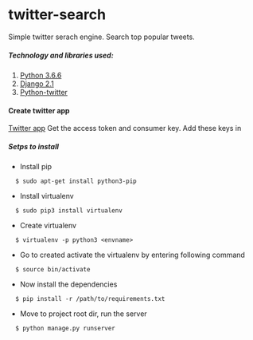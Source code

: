 # twitter-search
Simple twitter serach engine. Search top popular tweets.

##### Technology and libraries used:

1. [Python 3.6.6](https://www.python.org/)
2. [Django 2.1](https://www.djangoproject.com/)
3. [Python-twitter](https://github.com/bear/python-twitter)

#### Create twitter app
[Twitter app](https://apps.twitter.com/)
Get the access token and consumer key.
Add these keys in 

##### Setps to install
* Install pip
```console
  $ sudo apt-get install python3-pip
```
* Install virtualenv
```console
  $ sudo pip3 install virtualenv
```
* Create virtualenv
```console
  $ virtualenv -p python3 <envname>
```
* Go to created <envname> activate the virtualenv by entering following command
```console
  $ source bin/activate
```
* Now install the dependencies
```console
  $ pip install -r /path/to/requirements.txt
```
* Move to project root dir, run the server
```console
  $ python manage.py runserver
```
 
